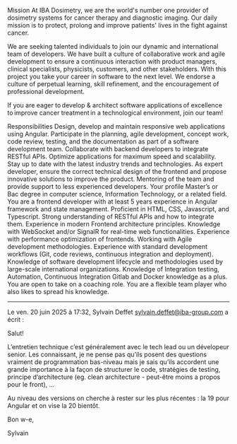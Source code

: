 Mission
At IBA Dosimetry, we are the world's number one provider of dosimetry systems for cancer therapy and diagnostic imaging. Our daily mission is to protect, prolong and improve patients' lives in the fight against cancer.

We are seeking talented individuals to join our dynamic and international team of developers. We have built a culture of collaborative work and agile development to ensure a continuous interaction with product managers, clinical specialists, physicists, customers, and other stakeholders. With this project you take your career in software to the next level. We endorse a culture of perpetual learning, skill refinement, and the encouragement of professional development.

If you are eager to develop & architect software applications of excellence to improve cancer treatment in a technological environment, join our team!

Responsibilities
Design, develop and maintain responsive web applications using Angular.
Participate in the planning, agile development, concept work, code review, testing, and the documentation as part of a software development team.
Collaborate with backend developers to integrate RESTful APIs.
Optimize applications for maximum speed and scalability.
Stay up to date with the latest industry trends and technologies.
As expert developer, ensure the correct technical design of the frontend and propose innovative solutions to improve the product.
Mentoring of the team and provide support to less experienced developers.
Your profile
Master’s or Bac degree in computer science, Information Technology, or a related field.
You are a frontend developer with at least 5 years experience in Angular framework and state management.
Proficient in HTML, CSS, Javascript, and Typescript.
Strong understanding of RESTful APIs and how to integrate them.
Experience in modern Frontend architecture principles.
Knowledge with WebSocket and/or SignalR for real-time web functionalities.
Experience with performance optimization of frontends.
Working with Agile development methodologies.
Experience with standard development workflows (Git, code reviews, continuous integration and deployment).
Knowledge of software development lifecycle and methodologies used by large-scale international organizations.
Knowledge of Integration testing, Automation, Continuous Integration Gitlab and Docker knowledge as a plus.
You are open to take on a coaching role.
You are a flexible team player who also likes to spread his knowledge.

-------------------
 
Le ven. 20 juin 2025 à 17:32, Sylvain Deffet <sylvain.deffet@iba-group.com> a écrit :

Salut!

L’entretien technique c’est généralement avec le tech lead ou un dévelopeur senior. Les connaissant, je ne pense pas qu’ils posent des questions vraiment de programmation bas-niveau mais je sais qu’ils accordent une grande importance à la façon de structurer le code, stratégies de testing, principe d’architecture (eg. clean architecture - peut-être moins a propos pour le front), …

Au niveau des versions on cherche à rester sur les plus récentes : la 19 pour Angular et on vise la 20 bientôt.

 

Bon w-e,

 

Sylvain